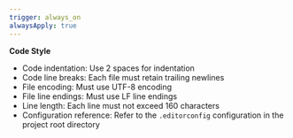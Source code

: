 ```yaml
---
trigger: always_on
alwaysApply: true
---
```


**Code Style**

- Code indentation: Use 2 spaces for indentation
- Code line breaks: Each file must retain trailing newlines
- File encoding: Must use UTF-8 encoding
- File line endings: Must use LF line endings
- Line length: Each line must not exceed 160 characters
- Configuration reference: Refer to the `.editorconfig` configuration in the project root directory
